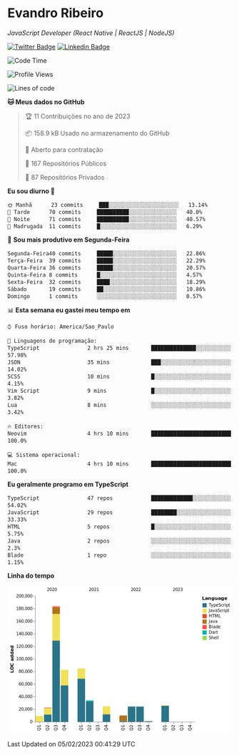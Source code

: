 # Evandro **Ribeiro**

*JavaScript Developer (React Native | ReactJS | NodeJS)*

[![Twitter Badge](https://img.shields.io/badge/-@ribeiroevandro-201B2D?style=flat-square&labelColor=201B2D&logo=twitter&logoColor=white&link=https://twitter.com/ribeiroevandro)](https://twitter.com/ribeiroevandro) 
[![Linkedin Badge](https://img.shields.io/badge/-Evandro%20Ribeiro-201B2D?style=flat-square&logo=Linkedin&logoColor=white&link=https://www.linkedin.com/in/ribeiroevandro)](https://www.linkedin.com/in/ribeiroevandro) 


<!--START_SECTION:waka-->
![Code Time](http://img.shields.io/badge/Code%20Time-3%2C103%20hrs%2054%20mins-blue)

![Profile Views](http://img.shields.io/badge/Visualizac%C3%B5es%20do%20perfil-0-blue)

![Lines of code](https://img.shields.io/badge/Desde%20o%20Hello%20World%20eu%20escrevi-527%20Thousand%20linhas%20de%20c%C3%B3digo-blue)

**🐱 Meus dados no GitHub** 

> 🏆 11 Contribuições no ano de 2023
 > 
> 📦 158.9 kB Usado no armazenamento do GitHub 
 > 
> 💼 Aberto para contratação
 > 
> 📜 167 Repositórios Públicos 
 > 
> 🔑 87 Repositórios Privados  
 > 
**Eu sou diurno 🐤** 

```text
🌞 Manhã      23 commits     ███░░░░░░░░░░░░░░░░░░░░░░   13.14% 
🌆 Tarde      70 commits     ██████████░░░░░░░░░░░░░░░   40.0% 
🌃 Noite      71 commits     ██████████░░░░░░░░░░░░░░░   40.57% 
🌙 Madrugada  11 commits     █░░░░░░░░░░░░░░░░░░░░░░░░   6.29%

```
📅 **Sou mais produtivo em Segunda-Feira** 

```text
Segunda-Feira40 commits     █████░░░░░░░░░░░░░░░░░░░░   22.86% 
Terça-Feira  39 commits     █████░░░░░░░░░░░░░░░░░░░░   22.29% 
Quarta-Feira 36 commits     █████░░░░░░░░░░░░░░░░░░░░   20.57% 
Quinta-Feira 8 commits      █░░░░░░░░░░░░░░░░░░░░░░░░   4.57% 
Sexta-Feira  32 commits     ████░░░░░░░░░░░░░░░░░░░░░   18.29% 
Sábado       19 commits     ██░░░░░░░░░░░░░░░░░░░░░░░   10.86% 
Domingo      1 commits      ░░░░░░░░░░░░░░░░░░░░░░░░░   0.57%

```


📊 **Esta semana eu gastei meu tempo em** 

```text
⌚︎ Fuso horário: America/Sao_Paulo

💬 Linguagens de programação: 
TypeScript               2 hrs 25 mins       ██████████████░░░░░░░░░░░   57.98% 
JSON                     35 mins             ███░░░░░░░░░░░░░░░░░░░░░░   14.02% 
SCSS                     10 mins             █░░░░░░░░░░░░░░░░░░░░░░░░   4.15% 
Vim Script               9 mins              █░░░░░░░░░░░░░░░░░░░░░░░░   3.82% 
Lua                      8 mins              ░░░░░░░░░░░░░░░░░░░░░░░░░   3.42%

🔥 Editores: 
Neovim                   4 hrs 10 mins       █████████████████████████   100.0%

💻 Sistema operacional: 
Mac                      4 hrs 10 mins       █████████████████████████   100.0%

```

**Eu geralmente programo em TypeScript** 

```text
TypeScript               47 repos            █████████████░░░░░░░░░░░░   54.02% 
JavaScript               29 repos            ████████░░░░░░░░░░░░░░░░░   33.33% 
HTML                     5 repos             █░░░░░░░░░░░░░░░░░░░░░░░░   5.75% 
Java                     2 repos             ░░░░░░░░░░░░░░░░░░░░░░░░░   2.3% 
Blade                    1 repo              ░░░░░░░░░░░░░░░░░░░░░░░░░   1.15%

```


**Linha do tempo**

![Chart not found](https://raw.githubusercontent.com/ribeiroevandro/ribeiroevandro/main/charts/bar_graph.png) 


 Last Updated on 05/02/2023 00:41:29 UTC
<!--END_SECTION:waka-->
